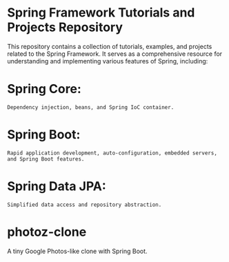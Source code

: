 # Spring Framework Tutorials and Projects Repository 

This repository contains a collection of tutorials, examples, and projects related to the Spring Framework. 
It serves as a comprehensive resource for understanding and implementing various features of Spring, including:

# Spring Core: 
    Dependency injection, beans, and Spring IoC container.

# Spring Boot: 
    Rapid application development, auto-configuration, embedded servers, and Spring Boot features.

# Spring Data JPA: 
    Simplified data access and repository abstraction.

# photoz-clone
A tiny Google Photos-like clone with Spring Boot.



